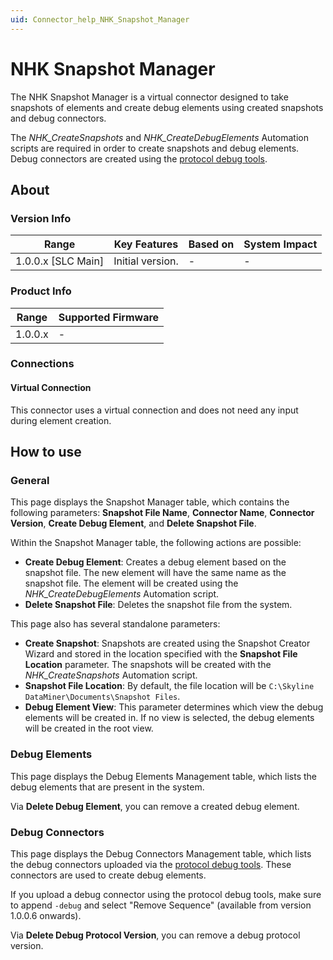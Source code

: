 ```yaml
---
uid: Connector_help_NHK_Snapshot_Manager
---
```


# NHK Snapshot Manager

The NHK Snapshot Manager is a virtual connector designed to take snapshots of elements and create debug elements using created snapshots and debug connectors.

The *NHK_CreateSnapshots* and *NHK_CreateDebugElements* Automation scripts are required in order to create snapshots and debug elements. Debug connectors are created using the [protocol debug tools](https://aka.dataminer.services/Protocol_debug_tools).

## About

### Version Info

| Range              | Key Features     | Based on | System Impact |
|--------------------|------------------|----------|---------------|
| 1.0.0.x [SLC Main] | Initial version. | -        | -             |

### Product Info

| Range     | Supported Firmware     |
|-----------|------------------------|
| 1.0.0.x   | -                      |

### Connections

#### Virtual Connection

This connector uses a virtual connection and does not need any input during element creation.

## How to use

### General

This page displays the Snapshot Manager table, which contains the following parameters: **Snapshot File Name**, **Connector Name**, **Connector Version**, **Create Debug Element**, and **Delete Snapshot File**.

Within the Snapshot Manager table, the following actions are possible:

- **Create Debug Element**: Creates a debug element based on the snapshot file. The new element will have the same name as the snapshot file. The element will be created using the *NHK_CreateDebugElements* Automation script.
- **Delete Snapshot File**: Deletes the snapshot file from the system.

This page also has several standalone parameters:

- **Create Snapshot**: Snapshots are created using the Snapshot Creator Wizard and stored in the location specified with the **Snapshot File Location** parameter. The snapshots will be created with the *NHK_CreateSnapshots* Automation script.
- **Snapshot File Location**: By default, the file location will be `C:\Skyline DataMiner\Documents\Snapshot Files`.
- **Debug Element View**: This parameter determines which view the debug elements will be created in. If no view is selected, the debug elements will be created in the root view.

### Debug Elements

This page displays the Debug Elements Management table, which lists the debug elements that are present in the system.

Via **Delete Debug Element**, you can remove a created debug element.

### Debug Connectors

This page displays the Debug Connectors Management table, which lists the debug connectors uploaded via the [protocol debug tools](https://aka.dataminer.services/Protocol_debug_tools). These connectors are used to create debug elements.

If you upload a debug connector using the protocol debug tools, make sure to append `-debug` and select "Remove Sequence" (available from version 1.0.0.6 onwards).

Via **Delete Debug Protocol Version**, you can remove a debug protocol version.
